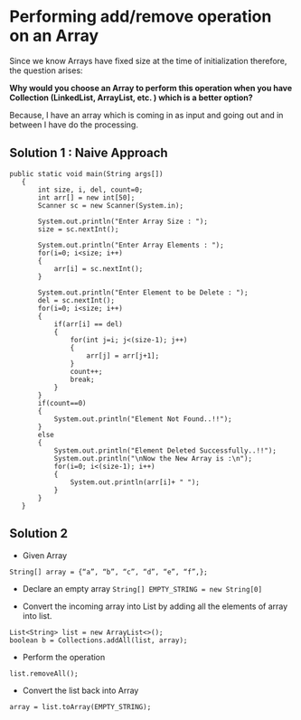 # Performing add/remove operation on an Array

Since we know Arrays have fixed size at the time of initialization therefore, the question arises:

**Why would you choose an Array to perform this operation when you have Collection (LinkedList, ArrayList, etc. ) which is a better option?**

Because, I have an array which is coming in as input and going out and in between I have do the processing.
## Solution 1 : Naive Approach

```
public static void main(String args[])
   {
       int size, i, del, count=0;
       int arr[] = new int[50];
       Scanner sc = new Scanner(System.in);
	   
       System.out.println("Enter Array Size : ");
       size = sc.nextInt();
	   
       System.out.println("Enter Array Elements : ");
       for(i=0; i<size; i++)
       {
           arr[i] = sc.nextInt();
       }
	   
       System.out.println("Enter Element to be Delete : ");
       del = sc.nextInt();
       for(i=0; i<size; i++)
       {
           if(arr[i] == del)
           {
               for(int j=i; j<(size-1); j++)
               {
                   arr[j] = arr[j+1];
               }
               count++;
               break;
           }
       }
       if(count==0)
       {
           System.out.println("Element Not Found..!!");
       }
       else
       {
           System.out.println("Element Deleted Successfully..!!");
           System.out.println("\nNow the New Array is :\n");
           for(i=0; i<(size-1); i++)
           {
               System.out.println(arr[i]+ " ");
           }
       }
   }
```
## Solution 2

*	Given Array

```
String[] array = {“a”, “b”, “c”, “d”, “e”, “f”,};
```
*	Declare an empty array `String[] EMPTY_STRING = new String[0]`

*	Convert the incoming array into List by adding all the elements of array into list.

```
List<String> list = new ArrayList<>();
boolean b = Collections.addAll(list, array);
```
*	Perform the operation

```
list.removeAll();
```
*	Convert the list back into Array

```
array = list.toArray(EMPTY_STRING);
```
